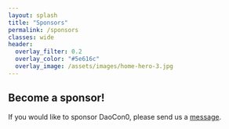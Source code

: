 ```yaml
---
layout: splash
title: "Sponsors"
permalink: /sponsors
classes: wide
header:
  overlay_filter: 0.2
  overlay_color: "#5e616c"
  overlay_image: /assets/images/home-hero-3.jpg
---
```


## Become a sponsor!
If you would like to sponsor DaoCon0, please send us a [message](mailto:contact@daocon.io).
